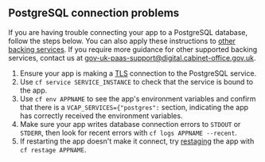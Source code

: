 ## PostgreSQL connection problems

If you are having trouble connecting your app to a PostgreSQL database, follow the steps below. You can also apply these instructions to [other backing services](https://docs.cloud.service.gov.uk/#deploy-a-backing-or-routing-service). If you require more guidance for other supported backing services, contact us at gov-uk-paas-support@digital.cabinet-office.gov.uk.

1. Ensure your app is making a [TLS](https://en.wikipedia.org/wiki/Transport_Layer_Security) connection to the PostgreSQL service.
2. Use ``cf service SERVICE_INSTANCE`` to check that the service is bound to the app.
2. Use ``cf env APPNAME`` to see the app's environment variables and confirm that there is a ``VCAP_SERVICES={"postgres":`` section, indicating the app has correctly received the environment variables.
3. Make sure your app writes database connection errors to `STDOUT` or `STDERR`, then look for recent errors with ``cf logs APPNAME --recent``.
4. If restarting the app doesn't make it connect, try [restaging](https://docs.cloudfoundry.org/devguide/deploy-apps/start-restart-restage.html#restage) the app with ``cf restage APPNAME``.
